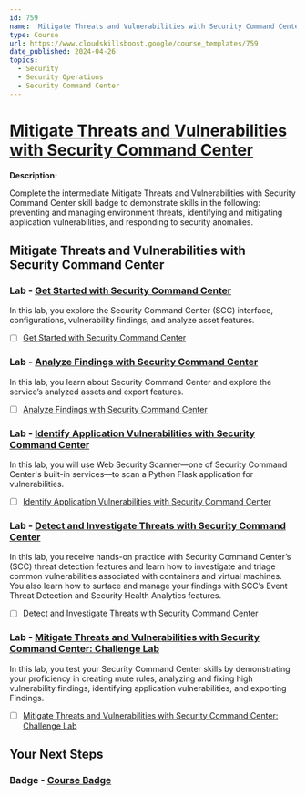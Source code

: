 ```yaml
---
id: 759
name: 'Mitigate Threats and Vulnerabilities with Security Command Center'
type: Course
url: https://www.cloudskillsboost.google/course_templates/759
date_published: 2024-04-26
topics:
  - Security
  - Security Operations
  - Security Command Center
---
```


# [Mitigate Threats and Vulnerabilities with Security Command Center](https://www.cloudskillsboost.google/course_templates/759)

**Description:**

Complete the intermediate Mitigate Threats and Vulnerabilities with Security Command Center skill badge to demonstrate skills in the following: preventing and managing environment threats, identifying and mitigating application vulnerabilities, and responding to security anomalies.

## Mitigate Threats and Vulnerabilities with Security Command Center

### Lab - [Get Started with Security Command Center](https://www.cloudskillsboost.google/course_templates/759/labs/470717)

In this lab, you explore the Security Command Center (SCC) interface, configurations, vulnerability findings, and analyze asset features.

* [ ] [Get Started with Security Command Center](../labs/Get-Started-with-Security-Command-Center.md)

### Lab - [Analyze Findings with Security Command Center](https://www.cloudskillsboost.google/course_templates/759/labs/470718)

In this lab, you learn about Security Command Center and explore the service’s analyzed assets and export features.

* [ ] [Analyze Findings with Security Command Center](../labs/Analyze-Findings-with-Security-Command-Center.md)

### Lab - [Identify Application Vulnerabilities with Security Command Center](https://www.cloudskillsboost.google/course_templates/759/labs/470719)

In this lab, you will use Web Security Scanner—one of Security Command Center's built-in services—to scan a Python Flask application for vulnerabilities.

* [ ] [Identify Application Vulnerabilities with Security Command Center](../labs/Identify-Application-Vulnerabilities-with-Security-Command-Center.md)

### Lab - [Detect and Investigate Threats with Security Command Center](https://www.cloudskillsboost.google/course_templates/759/labs/470720)

In this lab, you receive hands-on practice with Security Command Center’s (SCC) threat detection features and learn how to investigate and triage common vulnerabilities associated with containers and virtual machines. You also learn how to surface and manage your findings with SCC’s Event Threat Detection and Security Health Analytics features.

* [ ] [Detect and Investigate Threats with Security Command Center](../labs/Detect-and-Investigate-Threats-with-Security-Command-Center.md)

### Lab - [Mitigate Threats and Vulnerabilities with Security Command Center: Challenge Lab](https://www.cloudskillsboost.google/course_templates/759/labs/470721)

In this lab, you test your Security Command Center skills by demonstrating your proficiency in creating mute rules, analyzing and fixing high vulnerability findings, identifying application vulnerabilities, and exporting Findings.

* [ ] [Mitigate Threats and Vulnerabilities with Security Command Center: Challenge Lab](../labs/Mitigate-Threats-and-Vulnerabilities-with-Security-Command-Center-Challenge-Lab.md)

## Your Next Steps

### Badge - [Course Badge](https://www.cloudskillsboost.google)
